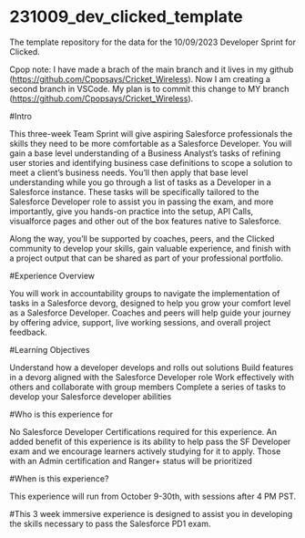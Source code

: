 # 231009_dev_clicked_template
The template repository for the data for the 10/09/2023 Developer Sprint for Clicked.

Cpop note: I have made a brach of the main branch and it lives in my github (https://github.com/Cpopsays/Cricket_Wireless). Now I am creating a second branch in VSCode. My plan is to commit this change to MY branch (https://github.com/Cpopsays/Cricket_Wireless).


#Intro

This three-week Team Sprint will give aspiring Salesforce professionals the skills they need to be more comfortable as a Salesforce Developer. You will gain a base level understanding of a Business Analyst’s tasks of refining user stories and identifying business case definitions to scope a solution to meet a client’s business needs. You’ll then apply that base level understanding while you go through a list of tasks as a Developer in a Salesforce instance. These tasks will be specifically tailored to the Salesforce Developer role to assist you in passing the exam, and more importantly, give you hands-on practice into the setup, API Calls, visualforce pages and other out of the box features native to Salesforce.

Along the way, you’ll be supported by coaches, peers, and the Clicked community to develop your skills, gain valuable experience, and finish with a project output that can be shared as part of your professional portfolio.

#Experience Overview

You will work in accountability groups to navigate the implementation of tasks in a Salesforce devorg, designed to help you grow your comfort level as a Salesforce Developer. Coaches and peers will help guide your journey by offering advice, support, live working sessions, and overall project feedback.

#Learning Objectives

Understand how a developer develops and rolls out solutions Build features in a devorg aligned with the Salesforce Developer role Work effectively with others and collaborate with group members Complete a series of tasks to develop your Salesforce developer abilities

#Who is this experience for

No Salesforce Developer Certifications required for this experience. An added benefit of this experience is its ability to help pass the SF Developer exam and we encourage learners actively studying for it to apply. Those with an Admin certification and Ranger+ status will be prioritized

#When is this experience?

This experience will run from October 9-30th, with sessions after 4 PM PST.

#This 3 week immersive experience is designed to assist you in developing the skills necessary to pass the Salesforce PD1 exam.

